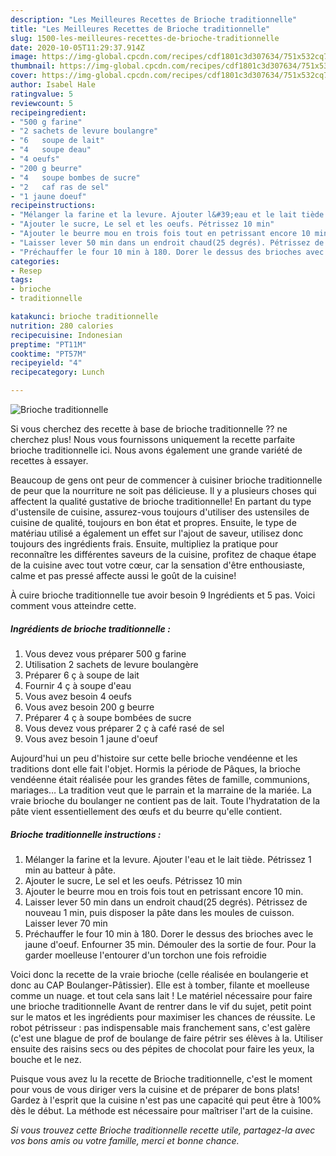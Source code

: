 ```yaml
---
description: "Les Meilleures Recettes de Brioche traditionnelle"
title: "Les Meilleures Recettes de Brioche traditionnelle"
slug: 1500-les-meilleures-recettes-de-brioche-traditionnelle
date: 2020-10-05T11:29:37.914Z
image: https://img-global.cpcdn.com/recipes/cdf1801c3d307634/751x532cq70/brioche-traditionnelle-photo-principale-de-la-recette.jpg
thumbnail: https://img-global.cpcdn.com/recipes/cdf1801c3d307634/751x532cq70/brioche-traditionnelle-photo-principale-de-la-recette.jpg
cover: https://img-global.cpcdn.com/recipes/cdf1801c3d307634/751x532cq70/brioche-traditionnelle-photo-principale-de-la-recette.jpg
author: Isabel Hale
ratingvalue: 5
reviewcount: 5
recipeingredient:
- "500 g farine"
- "2 sachets de levure boulangre"
- "6   soupe de lait"
- "4   soupe deau"
- "4 oeufs"
- "200 g beurre"
- "4   soupe bombes de sucre"
- "2   caf ras de sel"
- "1 jaune doeuf"
recipeinstructions:
- "Mélanger la farine et la levure. Ajouter l&#39;eau et le lait tiède. Pétrissez 1 min au batteur à pâte."
- "Ajouter le sucre, Le sel et les oeufs. Pétrissez 10 min"
- "Ajouter le beurre mou en trois fois tout en petrissant encore 10 min."
- "Laisser lever 50 min dans un endroit chaud(25 degrés). Pétrissez de nouveau 1 min, puis disposer la pâte dans les moules de cuisson. Laisser lever 70 min"
- "Préchauffer le four 10 min à 180. Dorer le dessus des brioches avec le jaune d&#39;oeuf. Enfourner 35 min. Démouler des la sortie de four. Pour la garder moelleuse l&#39;entourer d&#39;un torchon une fois refroidie"
categories:
- Resep
tags:
- brioche
- traditionnelle

katakunci: brioche traditionnelle 
nutrition: 280 calories
recipecuisine: Indonesian
preptime: "PT11M"
cooktime: "PT57M"
recipeyield: "4"
recipecategory: Lunch

---
```



![Brioche traditionnelle](https://img-global.cpcdn.com/recipes/cdf1801c3d307634/751x532cq70/brioche-traditionnelle-photo-principale-de-la-recette.jpg)

Si vous cherchez des recette à base de brioche traditionnelle ?? ne cherchez plus! Nous vous fournissons uniquement la recette parfaite brioche traditionnelle ici. Nous avons également une grande variété de recettes à essayer.

Beaucoup de gens ont peur de commencer à cuisiner brioche traditionnelle de peur que la nourriture ne soit pas délicieuse. Il y a plusieurs choses qui affectent la qualité gustative de brioche traditionnelle! En partant du type d'ustensile de cuisine, assurez-vous toujours d'utiliser des ustensiles de cuisine de qualité, toujours en bon état et propres. Ensuite, le type de matériau utilisé a également un effet sur l'ajout de saveur, utilisez donc toujours des ingrédients frais. Ensuite, multipliez la pratique pour reconnaître les différentes saveurs de la cuisine, profitez de chaque étape de la cuisine avec tout votre cœur, car la sensation d'être enthousiaste, calme et pas pressé affecte aussi le goût de la cuisine!

<!--inarticleads1-->

À cuire brioche traditionnelle tue avoir besoin 9 Ingrédients et 5 pas. Voici comment vous atteindre cette.

##### Ingrédients de brioche traditionnelle :

1. Vous devez vous préparer 500 g farine
1. Utilisation 2 sachets de levure boulangère
1. Préparer 6 ç à soupe de lait
1. Fournir 4 ç à soupe d&#39;eau
1. Vous avez besoin 4 oeufs
1. Vous avez besoin 200 g beurre
1. Préparer 4 ç à soupe bombées de sucre
1. Vous devez vous préparer 2 ç à café rasé de sel
1. Vous avez besoin 1 jaune d&#39;oeuf


Aujourd&#39;hui un peu d&#39;histoire sur cette belle brioche vendéenne et les traditions dont elle fait l&#39;objet. Hormis la période de Pâques, la brioche vendéenne était réalisée pour les grandes fêtes de famille, communions, mariages… La tradition veut que le parrain et la marraine de la mariée. La vraie brioche du boulanger ne contient pas de lait. Toute l&#39;hydratation de la pâte vient essentiellement des œufs et du beurre qu&#39;elle contient. 

<!--inarticleads2-->

##### Brioche traditionnelle instructions :

1. Mélanger la farine et la levure. Ajouter l&#39;eau et le lait tiède. Pétrissez 1 min au batteur à pâte.
1. Ajouter le sucre, Le sel et les oeufs. Pétrissez 10 min
1. Ajouter le beurre mou en trois fois tout en petrissant encore 10 min.
1. Laisser lever 50 min dans un endroit chaud(25 degrés). Pétrissez de nouveau 1 min, puis disposer la pâte dans les moules de cuisson. Laisser lever 70 min
1. Préchauffer le four 10 min à 180. Dorer le dessus des brioches avec le jaune d&#39;oeuf. Enfourner 35 min. Démouler des la sortie de four. Pour la garder moelleuse l&#39;entourer d&#39;un torchon une fois refroidie


Voici donc la recette de la vraie brioche (celle réalisée en boulangerie et donc au CAP Boulanger-Pâtissier). Elle est à tomber, filante et moelleuse comme un nuage. et tout cela sans lait ! Le matériel nécessaire pour faire une brioche traditionnelle Avant de rentrer dans le vif du sujet, petit point sur le matos et les ingrédients pour maximiser les chances de réussite. Le robot pétrisseur : pas indispensable mais franchement sans, c&#39;est galère (c&#39;est une blague de prof de boulange de faire pétrir ses élèves à la. Utiliser ensuite des raisins secs ou des pépites de chocolat pour faire les yeux, la bouche et le nez. 

<!--inarticleads1-->

<p>
Puisque vous avez lu la recette de Brioche traditionnelle, c'est le moment pour vous de vous diriger vers la cuisine et de préparer de bons plats! Gardez à l'esprit que la cuisine n'est pas une capacité qui peut être à 100% dès le début. La méthode est nécessaire pour maîtriser l'art de la cuisine.
</p>

<p>
<i>Si vous trouvez cette Brioche traditionnelle recette utile, partagez-la avec vos bons amis ou votre famille, merci et bonne chance.</i>
</p>
